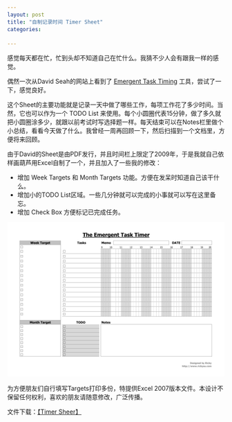 ```yaml
---
layout: post
title: "自制记录时间 Timer Sheet"
categories:

---
```

感觉每天都在忙，忙到头却不知道自己在忙什么。我猜不少人会有跟我一样的感觉。

偶然一次从David Seah的网站上看到了 [Emergent Task Timing](http://davidseah.com/blog/the-printable-ceo-iii-emergent-task-timing/) 工具，尝试了一下，感觉良好。

这个Sheet的主要功能就是记录一天中做了哪些工作，每项工作花了多少时间。当然，它也可以作为一个 TODO List 来使用。每个小圆圈代表15分钟，做了多久就把小圆圈涂多少，就跟以前考试时写选择题一样。每天结束可以在Notes栏里做个小总结，看看今天做了什么。我曾经一周再回顾一下，然后扫描到一个文档里，方便将来回顾。

由于David的Sheet是由PDF发行，并且时间栏上限定了2009年，于是我就自己依样画葫芦用Excel自制了一个，并且加入了一些我的修改：

*   增加 Week Targets 和 Month Targets 功能。方便在发呆时知道自己该干什么。
*   增加小的TODO List区域。一些几分钟就可以完成的小事就可以写在这里备忘。
*   增加 Check Box 方便标记已完成任务。

![timer sheet](/images/timer.png "timer sheet")

为方便朋友们自行填写Targets打印多份，特提供Excel 2007版本文件。本设计不保留任何权利，喜欢的朋友请随意修改，广泛传播。

文件下载：[【Timer Sheer】](http://dl.dropbox.com/u/1416916/RickyTimer.xlsx)
